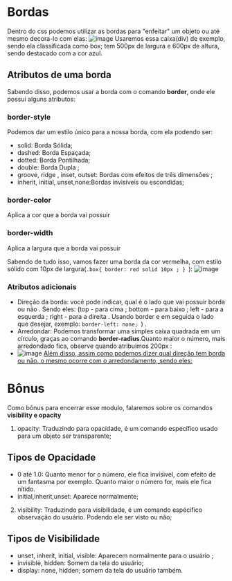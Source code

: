 # Bordas 
Dentro do css podemos utilizar as bordas para "enfeitar" um objeto ou até mesmo decora-lo com elas:
![image](https://github.com/Karlos-Eduardo-Mrqs/Construcao-Html-Css-Javascript/assets/172524894/690148e6-123c-437d-b4f4-056b9d5f8eed)
Usaremos essa caixa(div) de exemplo, sendo ela classificada como box; tem 500px de largura e 600px de altura, sendo destacado com a cor azul.
## Atributos de uma borda
Sabendo disso, podemos usar a borda com o comando **border**, onde ele possui alguns atributos:
### border-style
Podemos dar um estilo único para a nossa borda, com ela podendo ser:
 - solid: Borda Sólida; 
 - dashed: Borda Espaçada;
 - dotted: Borda Pontilhada;
 - double: Borda Dupla ;
 - groove, ridge , inset, outset: Bordas com efeitos de três dimensões ;
 - inherit, initial, unset,none:Bordas invisíveis ou escondidas; 
### border-color
Aplica a cor que a borda vai possuir
### border-width
Aplica a largura que a borda vai possuir 

Sabendo de tudo isso, vamos fazer uma borda da cor vermelha, com estilo sólido com 10px de largura(``.box{ border: red solid 10px ; } ``):
![image](https://github.com/Karlos-Eduardo-Mrqs/Construcao-Html-Css-Javascript/assets/172524894/b15ad609-04a0-4ab1-a0be-0905a2326fe4)

### Atributos adicionais 
- Direção da borda: você pode indicar, qual é o lado que vai possuir borda ou não . Sendo eles:
(top - para cima ; bottom - para baixo ; left - para a esquerda ; right - para a direita . Usando border e em seguida o lado que desejar, exemplo: ``border-left: none; ``) .
- Arredondar: Podemos transformar uma simples caixa quadrada em um círculo, graças ao comando **border-radius**.Quanto maior o número, mais arredondado fica, observe quando atribuimos 200px :
- ![image](https://github.com/Karlos-Eduardo-Mrqs/Construcao-Html-Css-Javascript/assets/172524894/d67e71de-ef48-4952-937b-91d0cde81923)
[Além disso, assim como podemos dizer qual direção tem borda ou não, o mesmo ocorre com o arredondamento, sendo eles:](https://www.w3schools.com/cssref/css3_pr_border-radius.php)

# Bônus 
Como bônus para encerrar esse modulo, falaremos sobre os comandos **visibility e opacity**
1. opacity: Traduzindo para opacidade, é um comando específico usado para um objeto ser transparente;
## Tipos de Opacidade
- 0 até 1.0: Quanto menor for o número, ele fica invísivel, com efeito de um fantasma por exemplo. Quanto maior o número for, mais ele fica nítido.
- initial,inherit,unset: Aparece normalmente;
2. visibility: Traduzindo para visibilidade, é um comando espécifico observação do usuário. Podendo ele ser visto ou não;
## Tipos de Visibilidade
- unset, inherit, initial, visible: Aparecem normalmente para o usuário ;
- invisible, hidden: Somem da tela do usuário;
- display: none, hidden; somem da tela do usuário também.